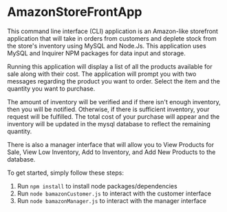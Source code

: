# AmazonStoreFrontApp

This command line interface (CLI) application is an Amazon-like storefront application that will take in orders from customers and deplete stock from the store's inventory using MySQL and Node.Js.  This application uses MySQL and Inquirer NPM packages for data input and storage. 

Running this application will display a list of all the products available for sale along with their cost.  The application will prompt you with two messages regarding the product you want to order.  Select the item and the quantity you want to purchase.  

The amount of inventory will be verified and if there isn't enough inventory, then you will be notified. Otherwise, if there is sufficient inventory, your request will be fulfilled.  The total cost of your purchase will appear and the inventory will be updated in the mysql database to reflect the remaining quantity. 

There is also a manager interface that will allow you to View Products for Sale, View Low Inventory, Add to Inventory, and Add New Products to the database.  

To get started, simply follow these steps:
1. Run `npm install` to install node packages/dependencies
2. Run `node bamazonCustomer.js` to interact with the customer interface
3. Run `node bamazonManager.js` to interact with the manager interface 
